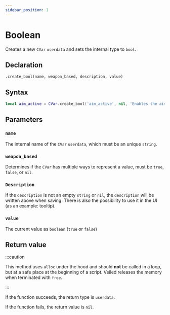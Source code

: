 ```yaml
---
sidebar_position: 1
---
```


# Boolean

Creates a new `CVar` `userdata` and sets the internal type to `bool`.

## Declaration

`.create_bool(name, weapon_based, description, value)`

## Syntax

```lua
local aim_active = CVar.create_bool('aim_active', nil, 'Enables the aimbot', true);
```

## Parameters

### `name`

The internal name of the `CVar` `userdata`, which must be an unique `string`.

### `weapon_based`

Determines if the `CVar` has multiple ways to represent a value, must be `true`, `false`, or `nil`.

### `Description`

If the `description` is not an empty `string` or `nil`, the `description` will be written above when saving.
There is also the possibility to use it in the UI (as an example: tooltip).

### `value`

The current value as `boolean` (`true` or `false`)

## Return value

:::caution

This method uses `alloc` under the hood and should **not** be called in a loop, but at a safe place at the beginning of a script.
Veiled releases the memory when terminated with `free`.

:::

If the function succeeds, the return type is `userdata`.

If the function fails, the return value is `nil`.
